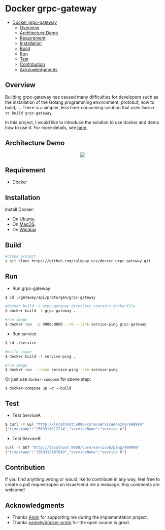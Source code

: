 # Docker grpc-gateway

- [Docker grpc-gateway](#Docker-grpc-gateway)
  - [Overview](#Overview)
  - [Architecture Demo](#Architecture-Demo)
  - [Requirement](#Requirement)
  - [Installation](#Installation)
  - [Build](#Build)
  - [Run](#Run)
  - [Test](#Test)
  - [Contribution](#Contribution)
  - [Acknowledgments](#Acknowledgments)

## Overview

Building grpc-gateway has caused many difficulties for developers such as the installation of the Golang programming environment, protobuf, how to build,.... There is a simpler, less time-consuming solution that uses `Docker to build grpc-gateway`.

In this project, I would like to introduce the solution to use docker and demo how to use it. For more details, see [here](https://medium.com/zalopay-engineering/docker-grpc-gateway-e2efbdcfe5c-e2efbdcfe5c).

## Architecture Demo

<p align="center">
  <img src="./images/model.png"/>
</p>

## Requirement

- Docker
  
## Installation

Install Docker:

- On [Ubuntu](https://docs.docker.com/install/linux/docker-ce/ubuntu/).
- On [MacOS](https://docs.docker.com/docker-for-mac/install/).
- On [Window](https://docs.docker.com/docker-for-windows/install/).
  
## Build

```sh
#clone project
$ git clone https://github.com/zalopay-oss/docker-grpc-gateway.git
```

## Run

- Run grpc-gateway
  
```sh
$ cd ./gateway/api/proto/gen/grpc-gateway

#docker build -t grpc-gateway directory_contains_dockerfile
$ docker build -t grpc-gateway .

#run image
$ docker run  -p 9000:9000 --rm --link service-ping grpc-gateway
```

- Run service
  
```sh
$ cd ./service

#build image
$ docker build -t service-ping .

#run image
$ docker run  --name service-ping --rm service-ping
```
Or just use `docker-compose` for above step:
```shell script
$ docker-compose up -d --build
```
## Test

- Test ServiceA
  
```sh
$ curl -X GET "http://localhost:9000/core/serviceA/ping/999999"
{"timestamp":"1560311912214","serviceName":"service A"}
```

- Test ServiceB

```sh
curl -X GET "http://localhost:9000/core/serviceB/ping/999999"
{"timestamp":"1560312187849","serviceName":"service B"}
```

## Contribution

If you find anything wrong or would like to contribute in any way, feel free to create a pull request/open an issue/send me a message. Any comments are welcome!

## Acknowledgments

- Thanks [Andy](https://github.com/anhldbk) for supporting me during the implementation project.
- Thanks [namely/docker-proto](https://github.com/namely/docker-protoc) for the open source is great.
